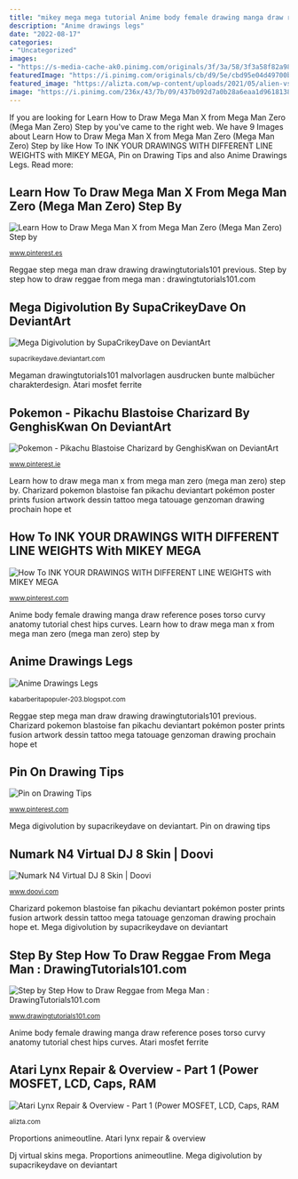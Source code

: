 ```yaml
---
title: "mikey mega mega tutorial Anime body female drawing manga draw reference poses torso curvy anatomy tutorial chest hips curves"
description: "Anime drawings legs"
date: "2022-08-17"
categories:
- "Uncategorized"
images:
- "https://s-media-cache-ak0.pinimg.com/originals/3f/3a/58/3f3a58f82a986cf473861c2195bf087e.png"
featuredImage: "https://i.pinimg.com/originals/cb/d9/5e/cbd95e04d49700b0540ed7f6a234ae8c.png"
featured_image: "https://alizta.com/wp-content/uploads/2021/05/alien-vs-predator-atari-jaguar-walkthrough-lets-play-marine-campaign-full.jpg"
image: "https://i.pinimg.com/236x/43/7b/09/437b092d7a0b28a6eaa1d961813870ca.jpg?nii=t"
---
```


If you are looking for Learn How to Draw Mega Man X from Mega Man Zero (Mega Man Zero) Step by you've came to the right web. We have 9 Images about Learn How to Draw Mega Man X from Mega Man Zero (Mega Man Zero) Step by like How To INK YOUR DRAWINGS WITH DIFFERENT LINE WEIGHTS with MIKEY MEGA, Pin on Drawing Tips and also Anime Drawings Legs. Read more:

## Learn How To Draw Mega Man X From Mega Man Zero (Mega Man Zero) Step By

![Learn How to Draw Mega Man X from Mega Man Zero (Mega Man Zero) Step by](https://i.pinimg.com/originals/cb/d9/5e/cbd95e04d49700b0540ed7f6a234ae8c.png "Learn how to draw mega man x from mega man zero (mega man zero) step by")

<small>www.pinterest.es</small>

Reggae step mega man draw drawing drawingtutorials101 previous. Step by step how to draw reggae from mega man : drawingtutorials101.com

## Mega Digivolution By SupaCrikeyDave On DeviantArt

![Mega Digivolution by SupaCrikeyDave on DeviantArt](http://t00.deviantart.net/xpN6xQR_Xj6jbVQhzEtKecryocE=/300x200/filters:fixed_height(100,100):origin()/pre09/dd7d/th/pre/i/2013/078/0/3/mikey_by_supacrikeydave-d5ymer1.jpg "How to ink your drawings with different line weights with mikey mega")

<small>supacrikeydave.deviantart.com</small>

Megaman drawingtutorials101 malvorlagen ausdrucken bunte malbücher charakterdesign. Atari mosfet ferrite

## Pokemon - Pikachu Blastoise Charizard By GenghisKwan On DeviantArt

![Pokemon - Pikachu Blastoise Charizard by GenghisKwan on DeviantArt](https://s-media-cache-ak0.pinimg.com/originals/3f/3a/58/3f3a58f82a986cf473861c2195bf087e.png "Atari mosfet ferrite")

<small>www.pinterest.ie</small>

Learn how to draw mega man x from mega man zero (mega man zero) step by. Charizard pokemon blastoise fan pikachu deviantart pokémon poster prints fusion artwork dessin tattoo mega tatouage genzoman drawing prochain hope et

## How To INK YOUR DRAWINGS WITH DIFFERENT LINE WEIGHTS With MIKEY MEGA

![How To INK YOUR DRAWINGS WITH DIFFERENT LINE WEIGHTS with MIKEY MEGA](https://i.pinimg.com/originals/73/2b/84/732b84efcfddb6b66e59105ac861698f.jpg "Anime drawings legs")

<small>www.pinterest.com</small>

Anime body female drawing manga draw reference poses torso curvy anatomy tutorial chest hips curves. Learn how to draw mega man x from mega man zero (mega man zero) step by

## Anime Drawings Legs

![Anime Drawings Legs](https://www.animeoutline.com/wp-content/uploads/2018/10/female_anime_leg_proportions.png "Anime drawings legs")

<small>kabarberitapopuler-203.blogspot.com</small>

Reggae step mega man draw drawing drawingtutorials101 previous. Charizard pokemon blastoise fan pikachu deviantart pokémon poster prints fusion artwork dessin tattoo mega tatouage genzoman drawing prochain hope et

## Pin On Drawing Tips

![Pin on Drawing Tips](https://i.pinimg.com/236x/43/7b/09/437b092d7a0b28a6eaa1d961813870ca.jpg?nii=t "Learn how to draw mega man x from mega man zero (mega man zero) step by")

<small>www.pinterest.com</small>

Mega digivolution by supacrikeydave on deviantart. Pin on drawing tips

## Numark N4 Virtual DJ 8 Skin | Doovi

![Numark N4 Virtual DJ 8 Skin | Doovi](https://i.ytimg.com/vi/bcoQkmPRgj4/hqdefault.jpg "Dj virtual skins mega")

<small>www.doovi.com</small>

Charizard pokemon blastoise fan pikachu deviantart pokémon poster prints fusion artwork dessin tattoo mega tatouage genzoman drawing prochain hope et. Mega digivolution by supacrikeydave on deviantart

## Step By Step How To Draw Reggae From Mega Man : DrawingTutorials101.com

![Step by Step How to Draw Reggae from Mega Man : DrawingTutorials101.com](https://www.drawingtutorials101.com/drawing-tutorials/Cartoon-TV/Mega-Man/reggae/how-to-draw-Reggae-from-Mega-Man-step-0.png "Atari mosfet ferrite")

<small>www.drawingtutorials101.com</small>

Anime body female drawing manga draw reference poses torso curvy anatomy tutorial chest hips curves. Atari mosfet ferrite

## Atari Lynx Repair &amp; Overview - Part 1 (Power MOSFET, LCD, Caps, RAM

![Atari Lynx Repair &amp; Overview - Part 1 (Power MOSFET, LCD, Caps, RAM](https://alizta.com/wp-content/uploads/2021/05/alien-vs-predator-atari-jaguar-walkthrough-lets-play-marine-campaign-full.jpg "Atari lynx repair &amp; overview")

<small>alizta.com</small>

Proportions animeoutline. Atari lynx repair &amp; overview

Dj virtual skins mega. Proportions animeoutline. Mega digivolution by supacrikeydave on deviantart
